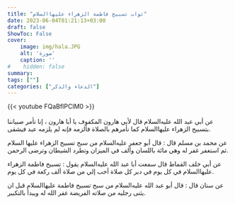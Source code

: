 ```yaml
---
title: "ثواب تسبيح فاطمة الزهراء عليها‌السلام"
date: 2023-06-04T01:21:13+03:00
draft: false
ShowToc: False
cover:
    image: img/hala.JPG
    alt: 'صورة'
    caption: ''
#    hidden: false
summary: 
tags: [""]
categories: ["الدعاء والذكر"]
---
```

{{< youtube FQaBfIPClM0 >}}  
 <br>
عن أبي عبد الله عليه‌السلام قال لأبي هارون المكفوف يا أبا هارون ، إنا نأمر
صبياننا بتسبيح الزهراء عليها‌السلام كما نأمرهم بالصلاة فألزمه فإنه لم
يلزمه عبد فيشقى.

عن
محمد بن مسلم قال : قال أبو جعفر عليه‌السلام من سبح تسبيح الزهراء عليها
السلام ثم استغفر غفر له وهي مائة باللسان وألف في الميزان وتطرد
الشيطان وترضى الرحمن.

عن أبي خلف القماط قال سمعت أبا عبد الله عليه‌السلام
يقول : تسبيح فاطمة الزهراء عليها‌السلام في كل يوم في دبر كل صلاة
أحب إلي من صلاة ألف ركعة في كل يوم.

عن سنان قال : قال أبو
عبد الله عليه‌السلام من سبح تسبيح فاطمة عليها‌السلام قبل ان يثنى رجليه من
صلاته الفريضة غفر الله له ويبدأ بالتكبير.

